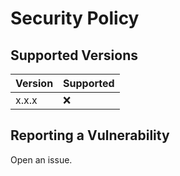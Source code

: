 # Security Policy

## Supported Versions


| Version | Supported          |
| ------- | ------------------ |
| x.x.x   | :x:                |

## Reporting a Vulnerability

Open an issue.
